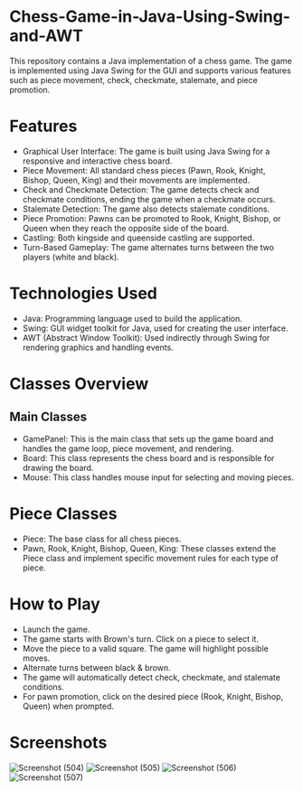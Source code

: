 # Chess-Game-in-Java-Using-Swing-and-AWT

This repository contains a Java implementation of a chess game. The game is implemented using Java Swing for the GUI and supports various features such as piece movement, check, checkmate, stalemate, and piece promotion.

# Features
- Graphical User Interface: The game is built using Java Swing for a responsive and interactive chess board.
- Piece Movement: All standard chess pieces (Pawn, Rook, Knight, Bishop, Queen, King) and their movements are implemented.
- Check and Checkmate Detection: The game detects check and checkmate conditions, ending the game when a checkmate occurs.
- Stalemate Detection: The game also detects stalemate conditions.
- Piece Promotion: Pawns can be promoted to Rook, Knight, Bishop, or Queen when they reach the opposite side of the board.
- Castling: Both kingside and queenside castling are supported.
- Turn-Based Gameplay: The game alternates turns between the two players (white and black).

# Technologies Used
- Java: Programming language used to build the application.
- Swing: GUI widget toolkit for Java, used for creating the user interface.
- AWT (Abstract Window Toolkit): Used indirectly through Swing for rendering graphics and handling events.

# Classes Overview
## Main Classes
- GamePanel: This is the main class that sets up the game board and handles the game loop, piece movement, and rendering.
- Board: This class represents the chess board and is responsible for drawing the board.
- Mouse: This class handles mouse input for selecting and moving pieces.
  
# Piece Classes
- Piece: The base class for all chess pieces.
- Pawn, Rook, Knight, Bishop, Queen, King: These classes extend the Piece class and implement specific movement rules for each type of piece.
  
# How to Play
- Launch the game.
- The game starts with Brown's turn. Click on a piece to select it.
- Move the piece to a valid square. The game will highlight possible moves.
- Alternate turns between black & brown.
- The game will automatically detect check, checkmate, and stalemate conditions.
- For pawn promotion, click on the desired piece (Rook, Knight, Bishop, Queen) when prompted.

# Screenshots
![Screenshot (504)](https://github.com/NadiaSu08/Chess-Game-in-Java-Using-Swing-and-AWT/assets/171116728/ed037678-cf17-465c-81be-613636c892de) 
![Screenshot (505)](https://github.com/NadiaSu08/Chess-Game-in-Java-Using-Swing-and-AWT/assets/171116728/99b7043a-89c9-46d2-b90b-cf125abda701)
![Screenshot (506)](https://github.com/NadiaSu08/Chess-Game-in-Java-Using-Swing-and-AWT/assets/171116728/f817a424-fc2d-4d04-b606-87b2bae7d9c1)
![Screenshot (507)](https://github.com/NadiaSu08/Chess-Game-in-Java-Using-Swing-and-AWT/assets/171116728/799ed53f-4830-471f-b641-111ec9b9aa45)


